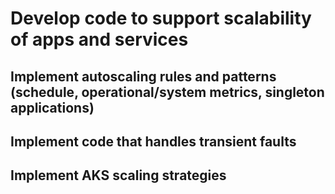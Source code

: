 # Develop code to support scalability of apps and services

## Implement autoscaling rules and patterns (schedule, operational/system metrics, singleton applications)

## Implement code that handles transient faults

## Implement AKS scaling strategies
